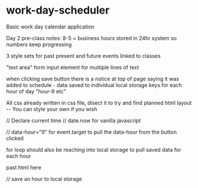 # work-day-scheduler
Basic work day calendar application




Day 2 pre-class notes:
8-5 = business hours stored in 24hr system so numbers keep progressing

3 style sets for past present and future events linked to classes

"text area" form input element for multiple lines of text

when clicking save button there is a notice at top of page saying it was added to schedule
    - data saved to individual local storage keys for each hour of day "hour-9 etc"

All css already written in css file, disect it to try and find planned html layout
  -- You can style your own if you wish

// Declare current time
  // date.now for vanilla javascript

 // data-hour="9" for event.target to pull the data-hour from the button clicked

 for loop should also be reaching into local storage to pull saved data for each hour

 past html here

// save an hour to local storage



